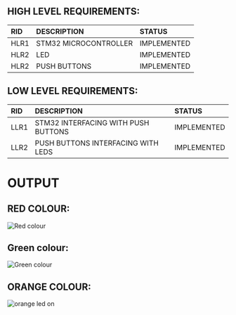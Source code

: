 ## HIGH LEVEL REQUIREMENTS:

|RID|DESCRIPTION|STATUS|
|:--|:----------|:-----|
|HLR1|STM32 MICROCONTROLLER|IMPLEMENTED|
|HLR2|LED |IMPLEMENTED|
|HLR2|PUSH BUTTONS|IMPLEMENTED|


## LOW LEVEL REQUIREMENTS:

|RID|DESCRIPTION|STATUS|
|:--|:----------|:-----|
|LLR1|STM32 INTERFACING WITH PUSH BUTTONS|IMPLEMENTED|
|LLR2|PUSH BUTTONS INTERFACING WITH LEDS|IMPLEMENTED|

# **OUTPUT**

## RED COLOUR:
![Red colour](https://user-images.githubusercontent.com/101382503/168243732-a8936fbb-eb6c-495e-b85c-bd20f27fc30e.png)

## Green colour:
![Green colour](https://user-images.githubusercontent.com/101382503/168243809-9462c075-d799-4a8f-ae17-de7cd376e3da.png)

## ORANGE COLOUR:
![orange led on](https://user-images.githubusercontent.com/101382503/168414667-ea26d688-6261-4f01-b759-ea1198011d5d.png)


